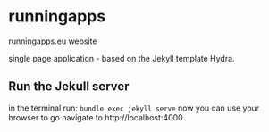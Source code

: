 # runningapps
runningapps.eu website 

single page application - based on the Jekyll template Hydra. 


## Run the Jekull server
in the terminal run: `bundle exec jekyll serve` 
now you can use your browser to go navigate to http://localhost:4000
